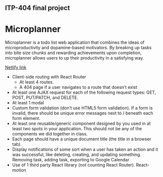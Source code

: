 ## ITP-404 final project

# Microplanner

Microplanner is a todo list web application that combines the ideas of microproductivity and dopamine-based motivators. By breaking up tasks into bite size chunks and rewarding achievements upon completion, microplanner allows users to up their productivity in a satisfying way.

[Netlify link](https://elastic-poincare-f4a4a3.netlify.app/)

- Client-side routing with React Router
    - At least 4 routes.
    - A 404 page if a user navigates to a route that doesn’t exist
- At least one AJAX request for each of the following request types: GET, POST, PUT/PATCH, and DELETE.
- At least 1 modal
- Custom form validation (don’t use HTML5 form validation). If a form is invalid, there should be unique error messages next to / beneath each form element.
- At least one reusable/generic component designed by you used in at least two spots in your application. This should not be any of the components we did together in class.
- Each page should have a unique document title (the title in a browser tab).
- Display notifications of some sort when a user has taken an action and it was successful, like deleting, creating, and updating something.
    Removing task, adding task, exporting to Google Calendar
- Use of 1 third party React library (not counting React Router).
    React-motion